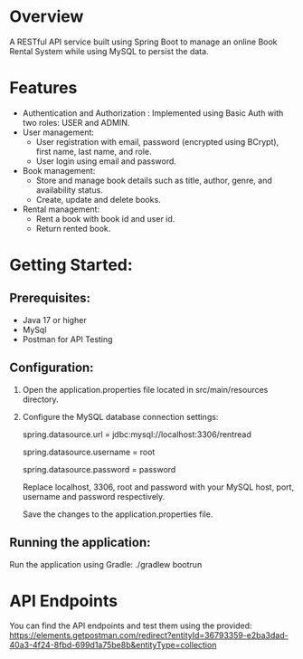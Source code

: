 # Overview
A RESTful API service built using Spring Boot to manage an online Book Rental System while using MySQL to persist the data.

# Features
* Authentication and Authorization : Implemented using Basic Auth with two roles: USER and ADMIN.
* User management:
  + User registration with email, password (encrypted using BCrypt), first name, last name, and role.
  + User login using email and password.
* Book management:
  + Store and manage book details such as title, author, genre, and availability status.
  + Create, update and delete books.
* Rental management:
  + Rent a book with book id and user id.
  + Return rented book.

# Getting Started:
## Prerequisites:
* Java 17 or higher
* MySql
* Postman for API Testing

## Configuration:
1. Open the application.properties file located in src/main/resources directory.
2. Configure the MySQL database connection settings:
   
   spring.datasource.url = jdbc:mysql://localhost:3306/rentread
   
   spring.datasource.username = root
   
   spring.datasource.password = password

   Replace localhost, 3306, root and password with your MySQL host, port, username and password respectively.

   Save the changes to the application.properties file.

## Running the application:
Run the application using Gradle:
./gradlew bootrun

# API Endpoints

You can find the API endpoints and test them using the provided:  https://elements.getpostman.com/redirect?entityId=36793359-e2ba3dad-40a3-4f24-8fbd-699d1a75be8b&entityType=collection



   
